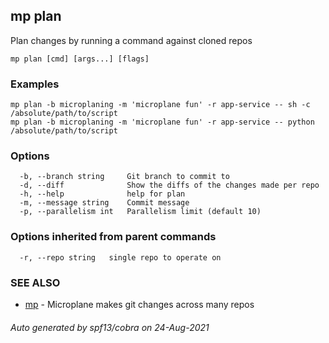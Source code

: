 ## mp plan

Plan changes by running a command against cloned repos

```
mp plan [cmd] [args...] [flags]
```

### Examples

```
mp plan -b microplaning -m 'microplane fun' -r app-service -- sh -c /absolute/path/to/script
mp plan -b microplaning -m 'microplane fun' -r app-service -- python /absolute/path/to/script
```

### Options

```
  -b, --branch string     Git branch to commit to
  -d, --diff              Show the diffs of the changes made per repo
  -h, --help              help for plan
  -m, --message string    Commit message
  -p, --parallelism int   Parallelism limit (default 10)
```

### Options inherited from parent commands

```
  -r, --repo string   single repo to operate on
```

### SEE ALSO

* [mp](mp.md)	 - Microplane makes git changes across many repos

###### Auto generated by spf13/cobra on 24-Aug-2021
